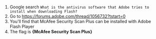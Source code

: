 1. Google search `What is the antivirus software that Adobe tries to install when downloading Flash?`
2. Go to https://forums.adobe.com/thread/1056732?tstart=0
3. You'll find that McAfee Security Scan Plus can be installed with Adobe Flash Player
4. The flag is **{McAfee Security Scan Plus}**
